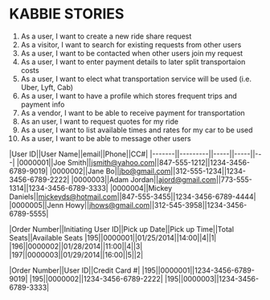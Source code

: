 KABBIE STORIES
======

1. As a user, I want to create a new ride share request
2. As a visitor, I want to search for existing requests from other users
3. As a user, I want to be contacted when other users join my request
4. As a user, I want to enter payment details to later split transportaion costs
5. As a user, I want to elect what transportation service will be used (i.e. Uber, Lyft, Cab)
6. As a user, I want to have a profile which stores frequent trips and payment info
7. As a vendor, I want to be able to receive payment for transportation
8. As an user, I want to request quotes for my ride
9. As a user, I want to list available times and rates for my car to be used
10. As a user, I want to be able to message other users

|User ID||User Name||email||Phone||CC#|
|-------||---------||-----||-----||---|
|0000001||Joe Smith||jsmith@yahoo.com||847-555-1212||1234-3456-6789-9019|
|0000002||Jane Bo||jbo@gmail.com||312-555-1234||1234-3456-6789-2222|
|0000003||Adam Jordan||ajord@gmail.com||773-555-1314||1234-3456-6789-3333|
|0000004||Mickey Daniels||mickeyds@hotmail.com||847-555-3455||1234-3456-6789-4444|
|0000005||Jenn Howy||jhows@gmail.com||312-545-3958||1234-3456-6789-5555|

|Order Number||Initiating User ID||Pick up Date||Pick up Time||Total Seats||Available Seats
|195||0000001||01/25/2014||14:00||4||1|
|196||0000002||01/28/2014||11:00||4||3|
|197||0000003||01/29/2014||16:00||5||2|

|Order Number||User ID||Credit Card #|
|195||0000001||1234-3456-6789-9019|
|195||0000002||1234-3456-6789-2222|
|195||0000003||1234-3456-6789-3333|
